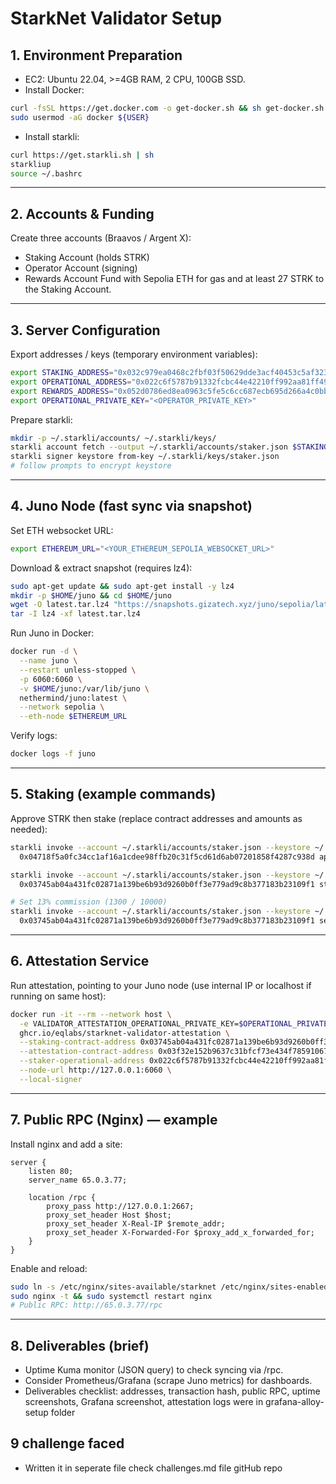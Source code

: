# StarkNet Validator Setup


## 1. Environment Preparation
- EC2: Ubuntu 22.04, >=4GB RAM, 2 CPU, 100GB SSD.
- Install Docker:
```bash
curl -fsSL https://get.docker.com -o get-docker.sh && sh get-docker.sh
sudo usermod -aG docker ${USER}  
```
- Install starkli:
```bash
curl https://get.starkli.sh | sh
starkliup
source ~/.bashrc
```

---

## 2. Accounts & Funding
Create three accounts (Braavos / Argent X):
- Staking Account (holds STRK)
- Operator Account (signing)
- Rewards Account
Fund with Sepolia ETH for gas and at least 27 STRK to the Staking Account.

---

## 3. Server Configuration
Export addresses / keys (temporary environment variables):
```bash
export STAKING_ADDRESS="0x032c979ea0468c2fbf03f50629dde3acf40453c5af3232108c3a296068afa8e2"
export OPERATIONAL_ADDRESS="0x022c6f5787b91332fcbc44e42210ff992aa81ff497c0ffe2574f4ce94c4b3cb8"
export REWARDS_ADDRESS="0x052d0786ed8ea0963c5fe5c6cc687ecb695d266a4c0bbf6b00335c71f73f14fe"
export OPERATIONAL_PRIVATE_KEY="<OPERATOR_PRIVATE_KEY>"
```
Prepare starkli:
```bash
mkdir -p ~/.starkli/accounts/ ~/.starkli/keys/
starkli account fetch --output ~/.starkli/accounts/staker.json $STAKING_ADDRESS
starkli signer keystore from-key ~/.starkli/keys/staker.json
# follow prompts to encrypt keystore
```

---

## 4. Juno Node (fast sync via snapshot)
Set ETH websocket URL:
```bash
export ETHEREUM_URL="<YOUR_ETHEREUM_SEPOLIA_WEBSOCKET_URL>"
```
Download & extract snapshot (requires lz4):
```bash
sudo apt-get update && sudo apt-get install -y lz4
mkdir -p $HOME/juno && cd $HOME/juno
wget -O latest.tar.lz4 "https://snapshots.gizatech.xyz/juno/sepolia/latest.tar.lz4"
tar -I lz4 -xf latest.tar.lz4
```
Run Juno in Docker:
```bash
docker run -d \
  --name juno \
  --restart unless-stopped \
  -p 6060:6060 \
  -v $HOME/juno:/var/lib/juno \
  nethermind/juno:latest \
  --network sepolia \
  --eth-node $ETHEREUM_URL
```
Verify logs:
```bash
docker logs -f juno
```

---

## 5. Staking (example commands)
Approve STRK then stake (replace contract addresses and amounts as needed):
```bash
starkli invoke --account ~/.starkli/accounts/staker.json --keystore ~/.starkli/keys/staker.json --network sepolia \
  0x04718f5a0fc34cc1af16a1cdee98ffb20c31f5cd61d6ab07201858f4287c938d approve 0x03745ab04a431fc02871a139be6b93d9260b0ff3e779ad9c8b377183b23109f1 27000000000000000000 0

starkli invoke --account ~/.starkli/accounts/staker.json --keystore ~/.starkli/keys/staker.json --network sepolia \
  0x03745ab04a431fc02871a139be6b93d9260b0ff3e779ad9c8b377183b23109f1 stake 0x052d0786ed8ea0963c5fe5c6cc687ecb695d266a4c0bbf6b00335c71f73f14fe 0x022c6f5787b91332fcbc44e42210ff992aa81ff497c0ffe2574f4ce94c4b3cb8 27000000000000000000

# Set 13% commission (1300 / 10000)
starkli invoke --account ~/.starkli/accounts/staker.json --keystore ~/.starkli/keys/staker.json --network sepolia \
  0x03745ab04a431fc02871a139be6b93d9260b0ff3e779ad9c8b377183b23109f1 set_commission 1300
```

---

## 6. Attestation Service
Run attestation, pointing to your Juno node (use internal IP or localhost if running on same host):
```bash
docker run -it --rm --network host \
  -e VALIDATOR_ATTESTATION_OPERATIONAL_PRIVATE_KEY=$OPERATIONAL_PRIVATE_KEY \
  ghcr.io/eqlabs/starknet-validator-attestation \
  --staking-contract-address 0x03745ab04a431fc02871a139be6b93d9260b0ff3e779ad9c8b377183b23109f1 \
  --attestation-contract-address 0x03f32e152b9637c31bfcf73e434f78591067a01ba070505ff6ee195642c9acfb \
  --staker-operational-address 0x022c6f5787b91332fcbc44e42210ff992aa81ff497c0ffe2574f4ce94c4b3cb8 \
  --node-url http://127.0.0.1:6060 \
  --local-signer
```

---

## 7. Public RPC (Nginx) — example
Install nginx and add a site:
```nginx
server {
    listen 80;
    server_name 65.0.3.77;

    location /rpc {
        proxy_pass http://127.0.0.1:2667;
        proxy_set_header Host $host;
        proxy_set_header X-Real-IP $remote_addr;
        proxy_set_header X-Forwarded-For $proxy_add_x_forwarded_for;
    }
}
```
Enable and reload:
```bash
sudo ln -s /etc/nginx/sites-available/starknet /etc/nginx/sites-enabled/
sudo nginx -t && sudo systemctl restart nginx
# Public RPC: http://65.0.3.77/rpc
```

---

## 8. Deliverables (brief)
- Uptime Kuma monitor (JSON query) to check syncing via /rpc.
- Consider Prometheus/Grafana (scrape Juno metrics) for dashboards.
- Deliverables checklist: addresses, transaction hash, public RPC, uptime screenshots, Grafana screenshot, attestation logs were in grafana-alloy-setup folder
## 9 challenge faced
- Written it in seperate file check challenges.md file gitHub repo
